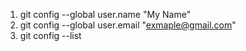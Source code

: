 <!-- Configuring Git -->
1. git config --global user.name "My Name"  <!-- To configure user name --><!--  -->
2. git config --global user.email "exmaple@gmail.com" <!-- To configure Email --><!--  -->
3. git config --list <!-- To check what is configured --><!--  -->
